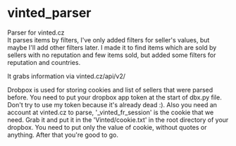 # vinted_parser
Parser for vinted.cz  
It parses items by filters, I've only added filters for seller's values, but maybe I'll add other filters later. I made it to find items which are sold by sellers with no reputation and few items sold, but added some filters for reputation and countries.  
  
It grabs information via vinted.cz/api/v2/
  
Drobpox is used for storing cookies and list of sellers that were parsed before. You need to put your dropbox app token at the start of dbx.py file. Don't try to use my token because it's already dead :).
Also you need an account at vinted.cz to parse, '_vinted_fr_session' is the cookie that we need. Grab it and put it in the 'Vinted/cookie.txt' in the root directory 
of your dropbox. You need to put only the value of cookie, without quotes or anything. After that you're good to go.  


